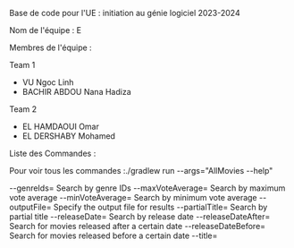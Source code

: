  Base de code pour l'UE : initiation au génie logiciel 2023-2024

Nom de l'équipe : E 

Membres de l'équipe :

Team 1
- VU Ngoc Linh
- BACHIR ABDOU Nana Hadiza 

Team 2
- EL HAMDAOUI Omar
- EL DERSHABY Mohamed

Liste des Commandes :

Pour voir tous les commandes :./gradlew run --args="AllMovies --help"

--genreIds=<genreIds>
Search by genre IDs
--maxVoteAverage=<maxVoteAverage>
Search by maximum vote average
--minVoteAverage=<minVoteAverage>
Search by minimum vote average
--outputFile=<outputFile>
Specify the output file for results
--partialTitle=<partialTitle>
Search by partial title
--releaseDate=<releaseDate>
Search by release date
--releaseDateAfter=<releaseDateAfter>
Search for movies released after a certain date
--releaseDateBefore=<releaseDateBefore>
Search for movies released before a certain date
--title=<title>   Search by title
--voteAverage=<voteAverage>
Search by exact vote average


Exemples de commandes
Tous les Movies :./gradlew run --args="list"
Mettre tous les Movies dans le fichier output.txt :./gradlew run --args="AllMovies --outputFile=output.txt"
Tous les Movies avec titre "Monkeyshines" et genre ='99'./gradlew run --args="AllMovies --partialTitle=Monkeyshines --genreIds=99"

for interactive mode in terminal:
we start by ./gradlew run --args="AllMovies"
And then you are just getting questions about what to do with the results













